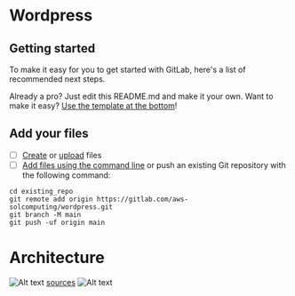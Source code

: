 # Wordpress



## Getting started

To make it easy for you to get started with GitLab, here's a list of recommended next steps.

Already a pro? Just edit this README.md and make it your own. Want to make it easy? [Use the template at the bottom](#editing-this-readme)!

## Add your files

- [ ] [Create](https://docs.gitlab.com/ee/user/project/repository/web_editor.html#create-a-file) or [upload](https://docs.gitlab.com/ee/user/project/repository/web_editor.html#upload-a-file) files
- [ ] [Add files using the command line](https://docs.gitlab.com/ee/gitlab-basics/add-file.html#add-a-file-using-the-command-line) or push an existing Git repository with the following command:

```
cd existing_repo
git remote add origin https://gitlab.com/aws-solcomputing/wordpress.git
git branch -M main
git push -uf origin main
```


# Architecture
<img
  src="https://gitlab.com/aws-solcomputing/wordpress/-/raw/main/wordpress-aws.png?inline=false"
  alt="Alt text"
  title="Optional title"
  style="display: inline-block; margin: 0 auto;">
<a href="https://drive.google.com/file/d/1a68pDQ79qChdIQgTmP2NlfK5ksar3PQh/view?usp=sharing">sources</a>
<img
  src="https://gitlab.com/aws-solcomputing/wordpress/-/raw/main/docs/VPC.jpg"
  alt="Alt text"
  title="Optional title"
  style="display: inline-block; margin: 0 auto;">
